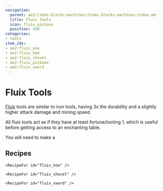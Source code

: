 ```yaml
---
navigation:
  parent: ae2/items-blocks-machines/items-blocks-machines-index.md
  title: Fluix Tools
  icon: fluix_pickaxe
  position: 410
categories:
- tools
item_ids:
- ae2:fluix_axe
- ae2:fluix_hoe
- ae2:fluix_shovel
- ae2:fluix_pickaxe
- ae2:fluix_sword
---
```


# Fluix Tools

<Row>
  <ItemImage id="fluix_axe" scale="4" />

  <ItemImage id="fluix_hoe" scale="4" />

  <ItemImage id="fluix_shovel" scale="4" />

  <ItemImage id="fluix_pickaxe" scale="4" />

  <ItemImage id="fluix_sword" scale="4" />
</Row>

[Fluix](fluix_crystal.md) tools are similar to iron tools, having 3x the durability and a slightly higher attack damage and mining speed.

All fluix tools act as if they have at least fortune/looting 1, which is useful before getting access to an enchanting table.

You will need to make a <ItemLink id="fluix_upgrade_smithing_template" />

## Recipes

<Column>
  <Row>
    <RecipeFor id="fluix_axe" />

    <RecipeFor id="fluix_hoe" />

    <RecipeFor id="fluix_shovel" />
  </Row>

  <Row>
    <RecipeFor id="fluix_pickaxe" />

    <RecipeFor id="fluix_sword" />
  </Row>
</Column>
